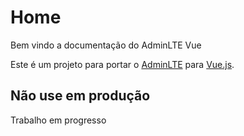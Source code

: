 # Home

Bem vindo a documentação do AdminLTE Vue

Este é um projeto para portar o [AdminLTE](https://adminlte.io/) para [Vue.js](https://vuejs.org/).

## Não use em produção
Trabalho em progresso
